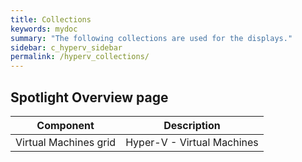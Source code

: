 ```yaml
---
title: Collections
keywords: mydoc
summary: "The following collections are used for the displays."
sidebar: c_hyperv_sidebar
permalink: /hyperv_collections/
---
```



## Spotlight Overview page

Component | Description
----------|----------------
Virtual Machines grid | Hyper-V - Virtual Machines
